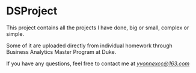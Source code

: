 # DSProject
This project contains all the projects I have done, big or small, complex or simple.  

Some of it are uploaded directly from individual homework through Business Analytics Master Program at Duke.

If you have any questions, feel free to contact me at *yvonnexcc@163.com*
